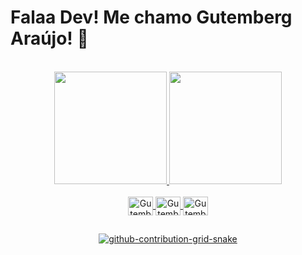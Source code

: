 # Falaa Dev! Me chamo Gutemberg Araújo! :space_invader:

  <div align="center">
  <a href="https://github.com/GutembergAraujo99">
   <div style="display: inline"><br>
  <img height="180em" src="https://github-readme-stats.vercel.app/api?username=GutembergAraujo99&show_icons=true&theme=dracula&include_all_commits=true&count_private=true"/>

  <img height="180em" src="https://github-readme-stats.vercel.app/api/top-langs/?username=GutembergAraujo99&layout=compact&langs_count=7&theme=dracula"/>
  </div>
<div style="display: inline_block"><br>
  <img align="center" alt="Gutemberg-HTML" height="30" width="40" src="https://user-images.githubusercontent.com/102666404/177841211-319f6e4f-7afc-4f47-be68-fe88bf800369.svg">
  <img align="center" alt="Gutemberg-Js" height="30" width="40" src="https://user-images.githubusercontent.com/102666404/177842266-93d5ad12-2114-41b6-a074-eea389db6fec.svg">
  <img align="center" alt="Gutemberg-CSS" height="30" width="40" src="https://user-images.githubusercontent.com/102666404/177841781-4f87d060-7705-49cb-84b1-a6afc3e45d7f.svg">
  </div>
  
  ##
 
<div> 
  
 ![github-contribution-grid-snake](https://user-images.githubusercontent.com/102666404/177834130-d7f10c50-9a18-427b-ac23-59690652d679.svg)
  
</div>
